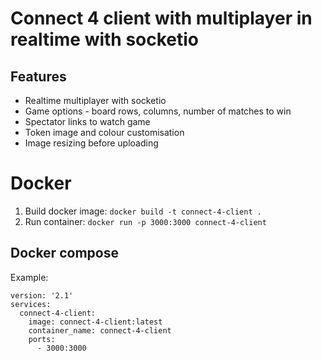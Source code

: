 # Connect 4 client with multiplayer in realtime with socketio

## Features
- Realtime multiplayer with socketio
- Game options - board rows, columns, number of matches to win
- Spectator links to watch game
- Token image and colour customisation
- Image resizing before uploading

# Docker

1. Build docker image: `docker build -t connect-4-client .`
2. Run container: `docker run -p 3000:3000 connect-4-client`

## Docker compose

Example:

```
version: '2.1'
services:
  connect-4-client:
    image: connect-4-client:latest
    container_name: connect-4-client
    ports:
      - 3000:3000
```